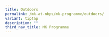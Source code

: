 ```yaml
---
title: Outdoors
permalink: /mk-at-nbps/mk-programme/outdoors/
variant: tiptap
description: ""
third_nav_title: MK Programme
---
```

<p></p>